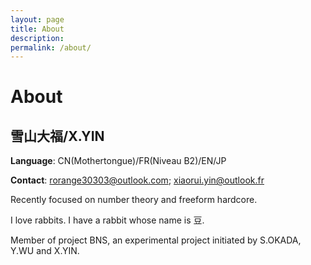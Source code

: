```yaml
---
layout: page
title: About
description:
permalink: /about/
---
```


# About

## 雪山大福/X.YIN

**Language**: CN(Mothertongue)/FR(Niveau B2)/EN/JP

**Contact**: rorange30303@outlook.com; xiaorui.yin@outlook.fr

Recently focused on number theory and freeform hardcore. 

I love rabbits. I have a rabbit whose name is 豆.

Member of project BNS, an experimental project initiated by S.OKADA, Y.WU and X.YIN.
